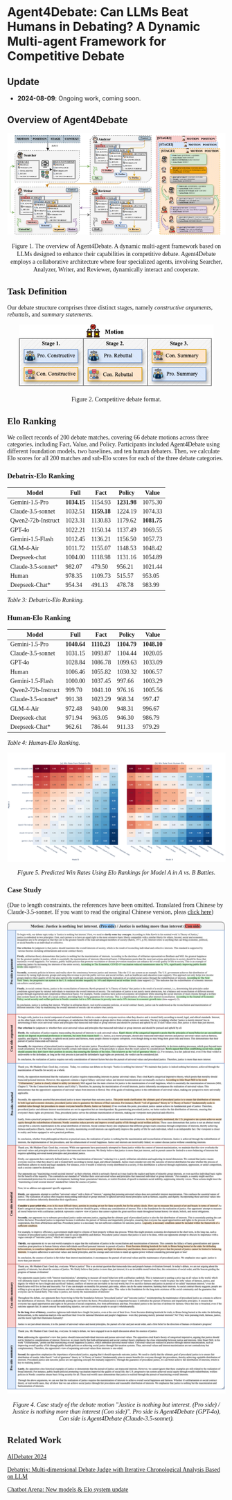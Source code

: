 # Agent4Debate: Can LLMs Beat Humans in Debating? A Dynamic Multi-agent Framework for Competitive Debate

## Update

- **2024-08-09**: Ongoing work, coming soon.

## Overview of Agent4Debate

<p align="center">
<img src="figures/framework.png" width=650>
</p>
<p align="center">
    <font face="Times New Roman", colo=grey>Figure 1. The overview of Agent4Debate. A dynamic multi-agent framework based on LLMs designed to enhance their capabilities in competitive debate. Agent4Debate employs a collaborative architecture where four specialized agents, involving Searcher, Analyzer, Writer, and Reviewer, dynamically interact and cooperate. 
</p>

## Task Definition
Our debate structure comprises three distinct stages, namely *constructive arguments*, *rebuttals*, and *summary statements*.

<p align="center">
<img src="figures/competitive_debate.png" width=450>
</p>
<p align="center">
    <font face="Times New Roman", colo=grey> Figure 2. Competitive debate format.
</p>



## Elo Ranking

We collect records of 200 debate matches, covering 66 debate motions across three categories, including Fact, Value, and Policy. Participants included Agent4Debate using different foundation models, two baselines, and ten human debaters. Then, we calculate Elo scores for all 200 matches and sub-Elo scores for each of the three debate categories. 


### Debatrix-Elo Ranking

| Model               | Full    | Fact    | Policy  | Value   |
|---------------------|---------|---------|---------|---------|
| Gemini-1.5-Pro      | **1034.15** | 1154.93 | **1231.98** | 1075.30 |
| Claude-3.5-sonnet   | 1032.51 | **1159.18** | 1224.19 | 1074.33 |
| Qwen2-72b-Instruct  | 1023.31 | 1130.83 | 1179.62 | **1081.75** |
| GPT-4o              | 1022.21 | 1150.14 | 1137.49 | 1069.55 |
| Gemini-1.5-Flash    | 1012.45 | 1136.21 | 1156.50 | 1057.73 |
| GLM-4-Air           | 1011.72 | 1155.07 | 1148.53 | 1048.42 |
| Deepseek-chat       | 1004.00 | 1118.98 | 1131.16 | 1054.89 |
| Claude-3.5-sonnet*  | 982.07  | 479.50  | 956.21  | 1021.44 |
| Human               | 978.35  | 1109.73 | 515.57  | 953.05  |
| Deepseek-Chat*      | 954.34  | 491.13  | 478.78  | 983.99  |

<em>Table 3: Debatrix-Elo Ranking.</em>

### Human-Elo Ranking

| Model               | Full    | Fact    | Policy  | Value   |
|---------------------|---------|---------|---------|---------|
| Gemini-1.5-Pro      | **1040.64** | **1110.23** | **1104.79** | **1048.10** |
| Claude-3.5-sonnet   | 1031.15 | 1093.87 | 1104.44 | 1020.05 |
| GPT-4o              | 1028.84 | 1086.78 | 1099.63 | 1033.09 |
| Human               | 1006.46 | 1055.82 | 1030.32 | 1006.57 |
| Gemini-1.5-Flash    | 1000.00 | 1037.45 | 997.66  | 1003.29 |
| Qwen2-72b-Instruct  | 999.70  | 1041.10 | 976.16  | 1005.56 |
| Claude-3.5-sonnet*  | 991.38  | 1023.29 | 968.34  | 997.47  |
| GLM-4-Air           | 972.48  | 940.00  | 948.31  | 996.67  |
| Deepseek-chat       | 971.94  | 963.05  | 946.30  | 986.79  |
| Deepseek-Chat*      | 962.61  | 786.44  | 911.33  | 979.29  |

<em>
Table 4: Human-Elo Ranking.
</em>

<p align="center">
<img src="figures/elo_win_rate_comparison.png">
</p>
<p align="center">
<em>
    <font face="Times New Roman", colo=grey> Figure 5. Predicted Win Rates Using Elo Rankings for Model A in A vs. B Battles.
</em></p>

### Case Study

(Due to length constraints, the references have been omitted. Translated from Chinese by Claude-3.5-sonnet. If you want to read the original Chinese version, pleas [click here](figures/case%20study/readme.md))

<p align="center">
<img src="figures/case study/case_study_value.png" width=550>
</p>
<p align="center">
    <font face="Times New Roman", colo=grey> <em>Figure 4. Case study of the debate motion "Justice is nothing but interest. (Pro side) / Justice is nothing more than interest (Con side)". Pro side is Agent4Debate (GPT-4o), Con side is Agent4Debate (Claude-3.5-sonnet). </em>
</p>


## Related Work
[AIDebater 2024](http://www.fudan-disc.com/sharedtask/AIDebater24/index.html)

[Debatrix: Multi-dimensional Debate Judge with Iterative Chronological Analysis Based on LLM](https://arxiv.org/abs/2403.08010)

[Chatbot Arena: New models & Elo system update](https://lmsys.org/blog/2023-12-07-leaderboard/)